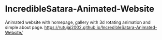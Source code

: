 # IncredibleSatara-Animated-Website
Animated website with homepage, gallery with 3d rotating animation and simple about page. 
https://rutujaj2002.github.io/IncredibleSatara-Animated-Website/
